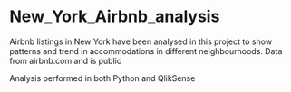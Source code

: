# New_York_Airbnb_analysis

Airbnb listings in New York have been analysed in this project to show patterns and trend in accommodations in different neighbourhoods. 
Data from airbnb.com and is public

Analysis performed in both Python and QlikSense
